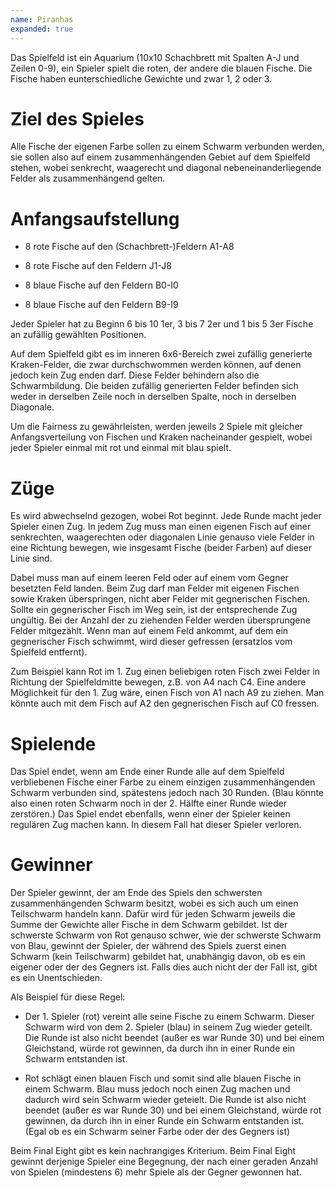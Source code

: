 ```yaml
---
name: Piranhas
expanded: true
---
```


Das Spielfeld ist ein Aquarium (10x10 Schachbrett mit Spalten A-J und
Zeilen 0-9), ein Spieler spielt die roten, der andere die blauen Fische.
Die Fische haben eunterschiedliche Gewichte und zwar 1, 2 oder 3.


# Ziel des Spieles

Alle Fische der eigenen Farbe sollen zu einem Schwarm verbunden werden,
sie sollen also auf einem zusammenhängenden Gebiet auf dem Spielfeld
stehen, wobei senkrecht, waagerecht und diagonal nebeneinanderliegende
Felder als zusammenhängend gelten.


# Anfangsaufstellung

-   8 rote Fische auf den (Schachbrett-)Feldern A1-A8

-   8 rote Fische auf den Feldern J1-J8

-   8 blaue Fische auf den Feldern B0-I0

-   8 blaue Fische auf den Feldern B9-I9

Jeder Spieler hat zu Beginn 6 bis 10 1er, 3 bis 7 2er und 1 bis 5 3er Fische
an zufällig gewählten Positionen.

Auf dem Spielfeld gibt es im inneren 6x6-Bereich zwei zufällig
generierte Kraken-Felder, die zwar durchschwommen werden können, auf
denen jedoch kein Zug enden darf. Diese Felder behindern also die
Schwarmbildung. Die beiden zufällig generierten Felder befinden sich
weder in derselben Zeile noch in derselben Spalte, noch in derselben
Diagonale. 

Um die Fairness zu gewährleisten, werden jeweils 2 Spiele mit gleicher 
Anfangsverteilung von Fischen und Kraken nacheinander gespielt,
wobei jeder Spieler einmal mit rot und einmal mit blau spielt.


# Züge

Es wird abwechselnd gezogen, wobei Rot beginnt. Jede Runde macht jeder
Spieler einen Zug. In jedem Zug muss man einen eigenen Fisch auf einer
senkrechten, waagerechten oder diagonalen Linie genauso viele Felder in
eine Richtung bewegen, wie insgesamt Fische (beider Farben) auf dieser
Linie sind.

Dabei muss man auf einem leeren Feld oder auf einem vom Gegner besetzten
Feld landen. Beim Zug darf man Felder mit eigenen Fischen sowie Kraken
überspringen, nicht aber Felder mit gegnerischen Fischen. Sollte ein
gegnerischer Fisch im Weg sein, ist der entsprechende Zug ungültig. Bei
der Anzahl der zu ziehenden Felder werden übersprungene Felder
mitgezählt. Wenn man auf einem Feld ankommt, auf dem ein gegnerischer
Fisch schwimmt, wird dieser gefressen (ersatzlos vom Spielfeld
entfernt).

Zum Beispiel kann Rot im 1. Zug einen beliebigen roten Fisch zwei Felder
in Richtung der Spielfeldmitte bewegen, z.B. von A4 nach C4. Eine andere
Möglichkeit für den 1. Zug wäre, einen Fisch von A1 nach A9 zu ziehen.
Man könnte auch mit dem Fisch auf A2 den gegnerischen Fisch auf C0
fressen.

# Spielende

Das Spiel endet, wenn am Ende einer Runde alle auf dem Spielfeld
verbliebenen Fische einer Farbe zu einem einzigen zusammenhängenden
Schwarm verbunden sind, spätestens jedoch nach 30 Runden. (Blau könnte
also einen roten Schwarm noch in der 2. Hälfte einer Runde wieder
zerstören.) Das Spiel endet ebenfalls, wenn einer der Spieler keinen
regulären Zug machen kann. In diesem Fall hat dieser Spieler verloren.

# Gewinner

Der Spieler gewinnt, der am Ende des Spiels den schwersten zusammenhängenden Schwarm besitzt, 
wobei es sich auch um einen Teilschwarm handeln kann.
Dafür wird für jeden Schwarm jeweils die Summe der Gewichte aller Fische 
in dem Schwarm gebildet. Ist der schwerste Schwarm von Rot genauso schwer,
wie der schwerste Schwarm von Blau, gewinnt der Spieler, der während des
Spiels zuerst einen Schwarm (kein Teilschwarm) gebildet hat, unabhängig davon,
ob es ein eigener oder der des Gegners ist. Falls dies auch nicht der der Fall ist,
gibt es ein Unentschieden.

Als Beispiel für diese Regel:

-   Der 1. Spieler (rot) vereint alle seine Fische zu einem Schwarm. 
    Dieser Schwarm wird von dem 2. Spieler (blau) in seinem Zug wieder geteilt.
    Die Runde ist also nicht beendet (außer es war Runde 30) und bei einem Gleichstand,
    würde rot gewinnen, da durch ihn in einer Runde ein Schwarm entstanden ist.

-   Rot schlägt einen blauen Fisch und somit sind alle blauen Fische in einem Schwarm.
    Blau muss jedoch noch einen Zug machen und dadurch wird sein Schwarm wieder geteielt.
    Die Runde ist also nicht beendet (außer es war Runde 30) und bei einem Gleichstand,
    würde rot gewinnen, da durch ihn in einer Runde ein Schwarm entstanden ist.
    (Egal ob es ein Schwarm seiner Farbe oder der des Gegners ist)


Beim Final Eight gibt es kein nachrangiges Kriterium. Beim Final Eight
gewinnt derjenige Spieler eine Begegnung, der nach einer geraden Anzahl
von Spielen (mindestens 6) mehr Spiele als der Gegner gewonnen hat.
